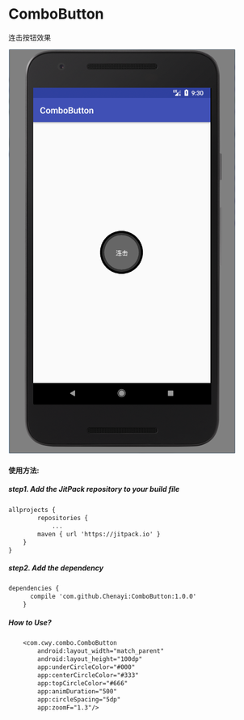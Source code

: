 # ComboButton
连击按钮效果

![Alt text](https://github.com/Chenayi/ComboButton/raw/master/Screenshots/1.png)

#### 使用方法:
##### step1. Add the JitPack repository to your build file
````
allprojects {
        repositories {
            ...
        maven { url 'https://jitpack.io' }
    }
}
````

##### step2. Add the dependency
````
dependencies {
	  compile 'com.github.Chenayi:ComboButton:1.0.0'
	}
````

##### How to Use?
````
    <com.cwy.combo.ComboButton
        android:layout_width="match_parent"
        android:layout_height="100dp"
        app:underCircleColor="#000"
        app:centerCircleColor="#333"
        app:topCircleColor="#666"
        app:animDuration="500"
        app:circleSpacing="5dp"
        app:zoomF="1.3"/>
````
